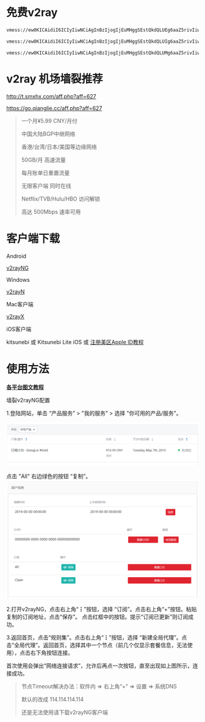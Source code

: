 # 免费v2ray

```
vmess://ew0KICAidiI6ICIyIiwNCiAgInBzIjogIjEuMHggSEstQkdQLUEg6aaZ5rivIiwNCiAgImFkZCI6ICIxYjVtNTguaGsuc3RhdGljLmlwdjQub3Jlb2FwaS5jb20iLA0KICAicG9ydCI6ICI4MCIsDQogICJpZCI6ICJCQUZDOENGRS1GNURGLUFBRTctMjE4OS01RDBCMzNENDdGNjUiLA0KICAiYWlkIjogIjAiLA0KICAibmV0IjogIndzIiwNCiAgInR5cGUiOiAibm9uZSIsDQogICJob3N0IjogImhrMDEtY3hpbHMtY29tLmFsaWt1bmx1bi5jb20iLA0KICAicGF0aCI6ICIiLA0KICAidGxzIjogIiINCn0=
```

```
vmess://ew0KICAidiI6ICIyIiwNCiAgInBzIjogIjEuMHggSEstQkdQLUIg6aaZ5rivIiwNCiAgImFkZCI6ICIydTc2ZjkuaGsuc3RhdGljLmlwdjQub3Jlb2FwaS5jb20iLA0KICAicG9ydCI6ICI4MCIsDQogICJpZCI6ICJCQUZDOENGRS1GNURGLUFBRTctMjE4OS01RDBCMzNENDdGNjUiLA0KICAiYWlkIjogIjAiLA0KICAibmV0IjogIndzIiwNCiAgInR5cGUiOiAibm9uZSIsDQogICJob3N0IjogIiIsDQogICJwYXRoIjogIiIsDQogICJ0bHMiOiAiIg0KfQ==

```

```
vmess://ew0KICAidiI6ICIyIiwNCiAgInBzIjogIjEuMHggSEstQkdQLUMg6aaZ5rivIiwNCiAgImFkZCI6ICIybjc2ajMuY24uc3RhdGljLmlwdjQub3Jlb2FwaS5jb20iLA0KICAicG9ydCI6ICI4MCIsDQogICJpZCI6ICJCQUZDOENGRS1GNURGLUFBRTctMjE4OS01RDBCMzNENDdGNjUiLA0KICAiYWlkIjogIjAiLA0KICAibmV0IjogIndzIiwNCiAgInR5cGUiOiAibm9uZSIsDQogICJob3N0IjogIml0dW5lcy5hcHBsZS5jb20uaGsuaG1keHMuY29tIiwNCiAgInBhdGgiOiAiIiwNCiAgInRscyI6ICIiDQp9

```

# v2ray 机场墙裂推荐

http://t.smxhx.com/aff.php?aff=627

https://go.qianglie.cc/aff.php?aff=627
> 一个月¥5.99 CNY/月付
> 
> 中国大陆BGP中继网络
> 
> 香港/台湾/日本/美国等边缘网络
> 
> 50GB/月 高速流量
> 
> 每月账单日重置流量
> 
> 无限客户端 同时在线
> 
> Netflix/TVB/Hulu/HBO 访问解锁
> 
> 高达 500Mbps 速率可用

# 客户端下载

Android

[v2rayNG](https://github.com/2dust/v2rayNG/releases)

Windows

[v2rayN](https://github.com/2dust/v2rayN/releases)

Mac客户端

[v2rayX](https://github.com/insisttech/v2rayX-copy/releases)

iOS客户端

kitsunebi 或 Kitsunebi Lite iOS 或
[注册美区Apple ID教程](https://zhuanlan.zhihu.com/p/36574047)

# 使用方法

[**各平台图文教程**](https://github.com/Alvin9999/new-pac/wiki/v2ray%E5%90%84%E5%B9%B3%E5%8F%B0%E5%9B%BE%E6%96%87%E4%BD%BF%E7%94%A8%E6%95%99%E7%A8%8B)

墙裂v2rayNG配置

1.登陆网站，单击 “产品服务” > "我的服务" > 选择 "你可用的产品/服务"。

![image](./p/int-portal-productdetail.png)

点击 "All" 右边绿色的按钮 “复制”。
![image](./p/int-portal-productdetail-02.png)

2.打开v2rayNG，点击右上角“┇”按钮，选择 “订阅”。点击右上角“+”按钮。粘贴复制的订阅地址，点击“保存”。
点击红框中的按钮。提示“订阅已更新”则订阅成功。

3.返回首页，点击“规则集”。点击右上角“┇”按钮，选择 “新建全局代理”。点击“全局代理”。返回首页，选择其中一个节点（前几个仅显示套餐信息，无法使用），点击右下角按钮连接。

首次使用会弹出“网络连接请求”，允许后再点一次按钮，直至出现如上图所示，连接成功。

> 节点Timeout解决办法：软件内 => 右上角“+” => 设置 => 系统DNS
> 
> 默认的改成 114.114.114.114
> 
> 还是无法使用请下载v2rayNG客户端